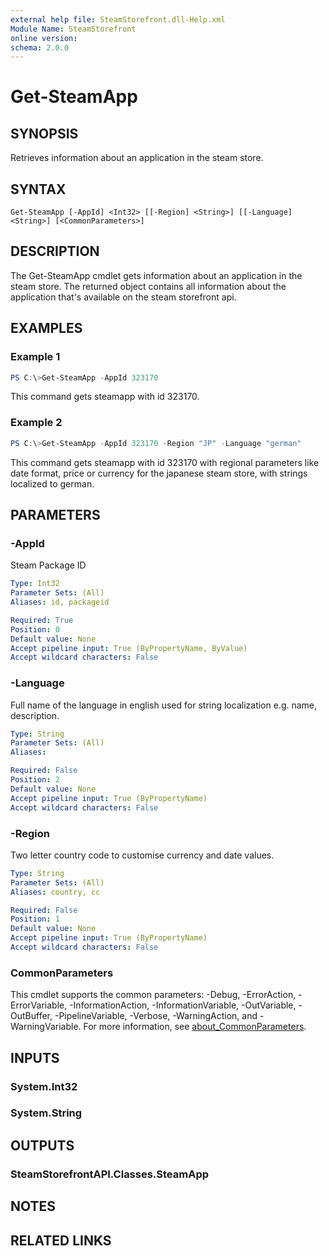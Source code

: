 ```yaml
---
external help file: SteamStorefront.dll-Help.xml
Module Name: SteamStorefront
online version:
schema: 2.0.0
---
```


# Get-SteamApp

## SYNOPSIS
Retrieves information about an application in the steam store.

## SYNTAX

```
Get-SteamApp [-AppId] <Int32> [[-Region] <String>] [[-Language] <String>] [<CommonParameters>]
```

## DESCRIPTION
The Get-SteamApp cmdlet gets information about an application in the steam store. The returned object contains all information about the application that's available on the steam storefront api. 

## EXAMPLES

### Example 1
```powershell
PS C:\>Get-SteamApp -AppId 323170
```

This command gets steamapp with id 323170.

### Example 2
```powershell
PS C:\>Get-SteamApp -AppId 323170 -Region "JP" -Language "german"
```

This command gets steamapp with id 323170 with regional parameters like date format, price or currency for the japanese steam store, with strings localized to german.


## PARAMETERS

### -AppId
Steam Package ID

```yaml
Type: Int32
Parameter Sets: (All)
Aliases: id, packageid

Required: True
Position: 0
Default value: None
Accept pipeline input: True (ByPropertyName, ByValue)
Accept wildcard characters: False
```

### -Language
Full name of the language in english used for string localization e.g. name, description.

```yaml
Type: String
Parameter Sets: (All)
Aliases:

Required: False
Position: 2
Default value: None
Accept pipeline input: True (ByPropertyName)
Accept wildcard characters: False
```

### -Region
Two letter country code to customise currency and date values.

```yaml
Type: String
Parameter Sets: (All)
Aliases: country, cc

Required: False
Position: 1
Default value: None
Accept pipeline input: True (ByPropertyName)
Accept wildcard characters: False
```

### CommonParameters
This cmdlet supports the common parameters: -Debug, -ErrorAction, -ErrorVariable, -InformationAction, -InformationVariable, -OutVariable, -OutBuffer, -PipelineVariable, -Verbose, -WarningAction, and -WarningVariable. For more information, see [about_CommonParameters](http://go.microsoft.com/fwlink/?LinkID=113216).

## INPUTS

### System.Int32

### System.String

## OUTPUTS

### SteamStorefrontAPI.Classes.SteamApp

## NOTES

## RELATED LINKS

